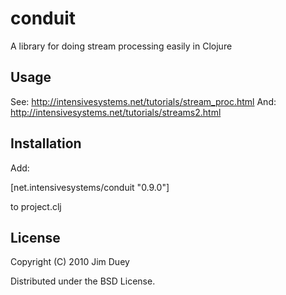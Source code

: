 # conduit

A library for doing stream processing easily in Clojure

## Usage

See: http://intensivesystems.net/tutorials/stream_proc.html
And: http://intensivesystems.net/tutorials/streams2.html

## Installation

Add:

[net.intensivesystems/conduit "0.9.0"]

to project.clj

## License

Copyright (C) 2010 Jim Duey

Distributed under the BSD License.

